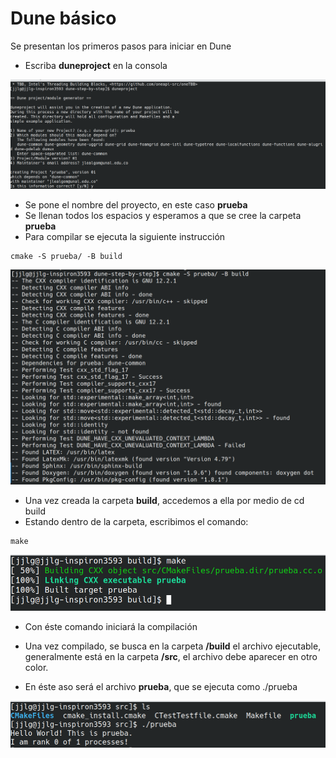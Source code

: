 # Dune básico

Se presentan los primeros pasos para iniciar en Dune

* Escriba **duneproject** en la consola


<div>
<p style = 'text-align:center;'>
<img src="https://github.com/asoleal/dune-step-by-step/blob/main/creacion.png" >
</p>
</div>

* Se pone el nombre del proyecto, en este caso **prueba**
* Se llenan todos los espacios y esperamos a que se cree la carpeta **prueba**
* Para compilar se ejecuta la siguiente instrucción
```
cmake -S prueba/ -B build
```
<div>
<p style = 'text-align:center;'>
<img src="https://github.com/asoleal/dune-step-by-step/blob/main/cmake.png" >
</p>
</div>


* Una vez creada la carpeta **build**, accedemos a ella por medio de cd build
* Estando dentro de la carpeta, escribimos el comando:
````
make
````
<div>
<p style = 'text-align:center;'>
<img src="https://github.com/asoleal/dune-step-by-step/blob/main/make.png" >
</p>
</div>

* Con éste comando iniciará la compilación

* Una vez compilado, se busca en la carpeta **/build** el archivo ejecutable, generalmente está 
en la carpeta **/src**, el archivo debe aparecer en otro color.

* En éste aso será el archivo **prueba**, que se ejecuta como ./prueba

<div>
<p style = 'text-align:center;'>
<img src=https://github.com/asoleal/dune-step-by-step/blob/main/ejecutable.png >
</p>
</div>

